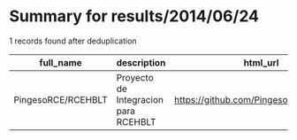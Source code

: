 
# Summary for results/2014/06/24
    
1 records found after deduplication

| full_name | description | html_url | matched_list | matched_count | pushed_at | size | stargazers_count | language | forks_count | vul_ids |
|--------------------|--------------------------------------|---------------------------------------|----------------|-----------------|---------------------------|--------|--------------------|------------|---------------|-----------|
| PingesoRCE/RCEHBLT | Proyecto de Integracion para RCEHBLT | https://github.com/PingesoRCE/RCEHBLT | ['rce'] | 1 | 2014-06-24 06:31:57+00:00 | 1516 | 0 | Java | 0 | [] |
